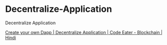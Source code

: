 # Decentralize-Application
<p>Decentralize Application</p>
<a href="https://www.youtube.com/watch?v=UexP3Q4PJIw&list=PLgPmWS2dQHW_CuryjGPkyH0PNXJ2B0hAk&index=20">Create your own Dapp | Decentralize Application | Code Eater - Blockchain | Hindi</a>
